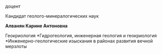 доцент

Кандидат геолого-минералогических наук

**Алванян Карине Антоновна**

Геокриология
	*Гидрогеология, инженерная геология и геокриология
	*Инженерно-геологические изыскания в районах развития вечной мерзлоты